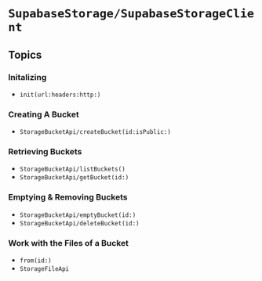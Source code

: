 # ``SupabaseStorage/SupabaseStorageClient``

## Topics

### Initalizing

- ``init(url:headers:http:)``

### Creating A Bucket

- ``StorageBucketApi/createBucket(id:isPublic:)``

### Retrieving Buckets

- ``StorageBucketApi/listBuckets()``
- ``StorageBucketApi/getBucket(id:)``

### Emptying & Removing Buckets

- ``StorageBucketApi/emptyBucket(id:)``
- ``StorageBucketApi/deleteBucket(id:)``

### Work with the Files of a Bucket

- ``from(id:)``
- ``StorageFileApi``
